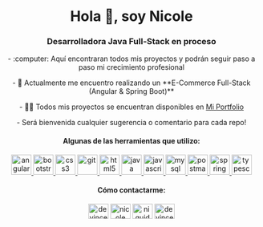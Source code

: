 <h1 align="center">Hola 👋, soy Nicole</h1>
<h3 align="center">Desarrolladora Java Full-Stack en proceso</h3>

<p align="center">
- :computer: Aquí encontraran todos mis proyectos y podrán seguir paso a paso mi crecimiento profesional
</p>

<p align="center">
- 🔭 Actualmente me encuentro realizando un **E-Commerce Full-Stack (Angular & Spring Boot)**
</p>

<p align="center">
- 👨‍💻 Todos mis proyectos se encuentran disponibles en <a href="https://devincenzonicole.github.io/portfolio">Mi Portfolio</a>
</p>

<p align="center">
- Será bienvenida cualquier sugerencia o comentario para cada repo!
</p>

<h4 align="center">Algunas de las herramientas que utilizo:</h4>
<p align="center"> <a href="https://angular.io" target="_blank"> <img src="https://devicons.github.io/devicon/devicon.git/icons/angularjs/angularjs-original.svg" alt="angularjs" width="40" height="40"/> </a> <a href="https://getbootstrap.com" target="_blank"> <img src="https://devicons.github.io/devicon/devicon.git/icons/bootstrap/bootstrap-plain.svg" alt="bootstrap" width="40" height="40"/> </a> <a href="https://www.w3schools.com/css/" target="_blank"> <img src="https://devicons.github.io/devicon/devicon.git/icons/css3/css3-original-wordmark.svg" alt="css3" width="40" height="40"/> </a> <a href="https://git-scm.com/" target="_blank"> <img src="https://www.vectorlogo.zone/logos/git-scm/git-scm-icon.svg" alt="git" width="40" height="40"/> </a> <a href="https://www.w3.org/html/" target="_blank"> <img src="https://devicons.github.io/devicon/devicon.git/icons/html5/html5-original-wordmark.svg" alt="html5" width="40" height="40"/> </a> <a href="https://www.java.com" target="_blank"> <img src="https://devicons.github.io/devicon/devicon.git/icons/java/java-original-wordmark.svg" alt="java" width="40" height="40"/> </a> <a href="https://developer.mozilla.org/en-US/docs/Web/JavaScript" target="_blank"> <img src="https://devicons.github.io/devicon/devicon.git/icons/javascript/javascript-original.svg" alt="javascript" width="40" height="40"/> </a> <a href="https://www.mysql.com/" target="_blank"> <img src="https://devicons.github.io/devicon/devicon.git/icons/mysql/mysql-original-wordmark.svg" alt="mysql" width="40" height="40"/> </a> <a href="https://postman.com" target="_blank"> <img src="https://www.vectorlogo.zone/logos/getpostman/getpostman-icon.svg" alt="postman" width="40" height="40"/> </a> <a href="https://spring.io/" target="_blank"> <img src="https://www.vectorlogo.zone/logos/springio/springio-icon.svg" alt="spring" width="40" height="40"/> </a> <a href="https://www.typescriptlang.org/" target="_blank"> <img src="https://devicons.github.io/devicon/devicon.git/icons/typescript/typescript-original.svg" alt="typescript" width="40" height="40"/> </a> </p>

<h4 align="center">Cómo contactarme:</h4>
<p align="center">
<a href="https://linkedin.com/in/devincenzonicole" target="blank"><img align="center" src="https://cdn.jsdelivr.net/npm/simple-icons@3.0.1/icons/linkedin.svg" alt="devincenzonicole" height="30" width="40" /></a>
<a href="https://fb.com/niquidevincenzo" target="blank"><img align="center" src="https://cdn.jsdelivr.net/npm/simple-icons@3.0.1/icons/facebook.svg" alt="nicole de vincenzo" height="30" width="40" /></a>
<a href="https://instagram.com/niquidevincenzo" target="blank"><img align="center" src="https://cdn.jsdelivr.net/npm/simple-icons@3.0.1/icons/instagram.svg" alt="niquidevincenzo" height="30" width="40" /></a>
<a href="https://www.hackerrank.com/devincenzonicole" target="blank"><img align="center" src="https://cdn.jsdelivr.net/npm/simple-icons@3.0.1/icons/hackerrank.svg" alt="devincenzonicole" height="30" width="40" /></a>
</p>